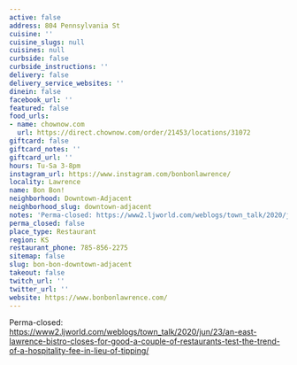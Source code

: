 ```yaml
---
active: false
address: 804 Pennsylvania St
cuisine: ''
cuisine_slugs: null
cuisines: null
curbside: false
curbside_instructions: ''
delivery: false
delivery_service_websites: ''
dinein: false
facebook_url: ''
featured: false
food_urls:
- name: chownow.com
  url: https://direct.chownow.com/order/21453/locations/31072
giftcard: false
giftcard_notes: ''
giftcard_url: ''
hours: Tu-Sa 3-8pm
instagram_url: https://www.instagram.com/bonbonlawrence/
locality: Lawrence
name: Bon Bon!
neighborhood: Downtown-Adjacent
neighborhood_slug: downtown-adjacent
notes: 'Perma-closed: https://www2.ljworld.com/weblogs/town_talk/2020/jun/23/an-east-lawrence-bistro-closes-for-good-a-couple-of-restaurants-test-the-trend-of-a-hospitality-fee-in-lieu-of-tipping/'
perma_closed: false
place_type: Restaurant
region: KS
restaurant_phone: 785-856-2275
sitemap: false
slug: bon-bon-downtown-adjacent
takeout: false
twitch_url: ''
twitter_url: ''
website: https://www.bonbonlawrence.com/
---
```


Perma-closed: https://www2.ljworld.com/weblogs/town_talk/2020/jun/23/an-east-lawrence-bistro-closes-for-good-a-couple-of-restaurants-test-the-trend-of-a-hospitality-fee-in-lieu-of-tipping/